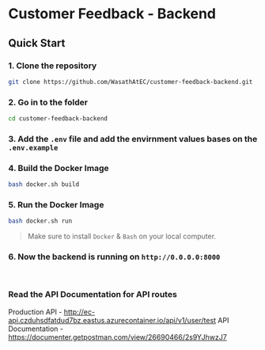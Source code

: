 # Customer Feedback - Backend

## Quick Start


### 1. Clone the repository
```bash
git clone https://github.com/WasathAtEC/customer-feedback-backend.git
```

### 2. Go in to the folder
```bash
cd customer-feedback-backend
```
### 3. Add the `.env` file and add the envirnment values bases on the `.env.example`

### 4. Build the Docker Image
```bash
bash docker.sh build
```

### 5. Run the Docker Image
```bash
bash docker.sh run
```
> Make sure to install `Docker` & `Bash` on your local computer.

### 6. Now the backend is running on `http://0.0.0.0:8000`

<br>

### Read the API Documentation for API routes
Production API - http://ec-api.czduhsdfatdud7bz.eastus.azurecontainer.io/api/v1/user/test
API Documentation - https://documenter.getpostman.com/view/26690466/2s9YJhwzJ7
